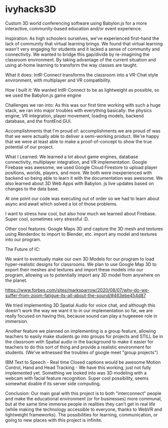 # ivyhacks3D
Custom 3D world conferencing software using Babylon.js for a more interactive, community-based education and/or event experience.


Inspiration: As high schoolers ourselves, we've experienced first-hand the lack of community that virtual learning brings. We found that virtual learning wasn't very engaging for students and it lacked a sense of community and connectivity. We wanted to bridge this gap/divide by re-imagining the classroom environment. By taking advantage of the current situation and using at-home learning to transform the way classes are taught.

What it does: IntR-Connect transforms the classroom into a VR-Chat style environment, with multiplayer and VR compatibility.

How I built it: We wanted IntR-Connect to be as lightweight as possible, so we used the Babylon.js game engine

Challenges we ran into: As this was our first time working with such a huge stack, we ran into major troubles with everything basically: the physics engine, VR integration, player movement, loading models, backend database, and the frontEnd GUI.

Accomplishments that I'm proud of: accomplishments we are proud of was that we were actually able to deliver a semi-working product. We're happy that we were at least able to make a proof-of-concept to show the true potential of our project.

What I Learned: We learned a lot about game engines, database connectivity, multiplayer integration, and VR implementation. Google Firebase was awesome, we used Google Cloud Firestore to upload player positions, worlds, players, and more. We both were inexperienced with backend so being able to learn it with the documentation was awesome. We also learned about 3D Web Apps with Babylon. js live updates based on changes to the data base.

At one point our code was executing out of order so we had to learn about async and await which solved a lot of those problems.

I want to stress how cool, but also how much we learned about Firebase. Super cool, sometimes very stressful :D.

Other cool features: Google Maps 3D and capture the 3D mesh and textures using Renderdoc to import to Blender, etc. import any model and textures into our program.

The Future of IC:

We want to eventually make our own 3D Models for our program to load hyper-realistic designs for classrooms. We plan to use Google Map 3D to export their meshes and textures and import these models into our program, allowing us to potentially import any 3D model from anywhere on the planet.

https://www.forbes.com/sites/marksparrow/2020/08/07/why-do-we-suffer-from-zoom-fatigue-its-all-about-the-sound/#463ebe454d87

We tried implementing 3D Spatial Audio for voice chat, and although this doesn't work the way we want it to in our implementation so far, we are really focused on having this, because sound can play a hugeeeee role in immersion.

Another feature we planned on implementing is a group feature, allowing teachers to easily make students go into groups for projects and STILL be in the classroom with Spatial audio in the background to make it easier for teachers to do this sort of thing and provide a realistic environment for students. (We've witnessed the troubles of google meet "group projects")

IBM Text to Speech - Real time Closed captions would be awesome Motion Control, Hand and Head Tracking - We have this working, just not fully implemented yet. Something we looked into was 3D modeling with a webcam with facial feature recognition. Super cool possibility, seems somewhat doable if its server side computing.

Conclusion: Our main goal with this project is to both "interconnect" people and make the educational environment (or for businesses) more communal, but at the same time immerse people in realities they can't get in real life (while making the technology accessible to everyone, thanks to WebVR and lightweight frameworks). The possibilities for learning, communication, or going to new places with this project is infinite.

